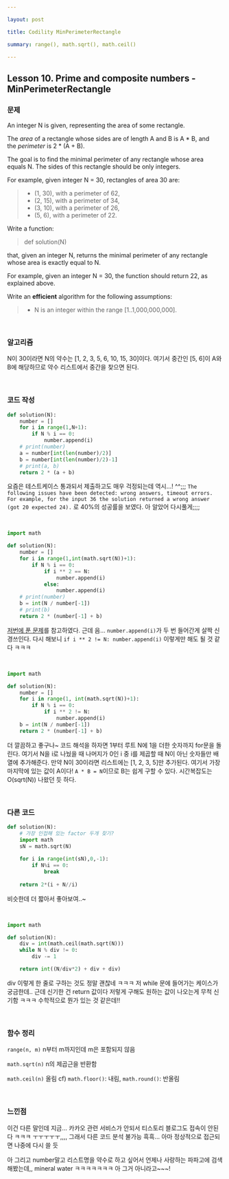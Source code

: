 ```yaml
---

layout: post

title: Codility MinPerimeterRectangle

summary: range(), math.sqrt(), math.ceil()

---
```


## Lesson 10. Prime and composite numbers - MinPerimeterRectangle

### 문제

An integer N is given, representing the area of some rectangle.

The *area* of a rectangle whose sides are of length A and B is A * B, and the *perimeter* is 2 * (A + B).

The goal is to find the minimal perimeter of any rectangle whose area equals N. The sides of this rectangle should be only integers.

For example, given integer N = 30, rectangles of area 30 are:

> - (1, 30), with a perimeter of 62,
> - (2, 15), with a perimeter of 34,
> - (3, 10), with a perimeter of 26,
> - (5, 6), with a perimeter of 22.

Write a function:

> def solution(N)

that, given an integer N, returns the minimal perimeter of any rectangle whose area is exactly equal to N.

For example, given an integer N = 30, the function should return 22, as explained above.

Write an ****efficient**** algorithm for the following assumptions:

> - N is an integer within the range [1..1,000,000,000].



<br/>

### 알고리즘

N이 30이라면 N의 약수는 [1, 2, 3, 5, 6, 10, 15, 30]이다. 여기서 중간인 [5, 6]이 A와 B에 해당하므로 약수 리스트에서 중간을 찾으면 된다.

<br/>

### 코드 작성

```python
def solution(N):
    number = []
    for i in range(1,N+1):
        if N % i == 0:
            number.append(i)
    # print(number)
    a = number[int(len(number)/2)]
    b = number[int(len(number)/2)-1]
    # print(a, b)
    return 2 * (a + b)
```

요즘은 테스트케이스 통과되서 제출하고도 매우 걱정되는데 역시...! ^^;;; `The following issues have been detected: wrong answers, timeout errors. For example, for the input 36 the solution returned a wrong answer (got 20 expected 24).` 로 40%의 성공률을 보였다. 아 알았어 다시풀게;;;;

<br/>

```python
import math

def solution(N):
    number = []
    for i in range(1,int(math.sqrt(N))+1):
        if N % i == 0:
            if i ** 2 == N:
                number.append(i)
            else:
                number.append(i)
    # print(number)
    b = int(N / number[-1])
    # print(b)
    return 2 * (number[-1] + b)
```

[저번에 푼 문제](https://suyeon12.github.io/2022/10/09/codility-countfactors)를 참고하였다. 근데 음... `number.append(i)`가 두 번 들어간게 살짝 신경쓰인다. 다시 해보니 `if i ** 2 != N: number.append(i)` 이렇게만 해도 될 것 같다 ㅋㅋㅋ

<br/>

```python
import math

def solution(N):
    number = []
    for i in range(1, int(math.sqrt(N))+1):
        if N % i == 0:
            if i ** 2 != N:
                number.append(i)
    b = int(N / number[-1])
    return 2 * (number[-1] + b)
```

더 깔끔하고 좋구나~ 코드 해석을 하자면 1부터 루트 N에 1을 더한 숫자까지 for문을 돌린다. 여기서 N을 i로 나눴을 때 나머지가 0인 i 중 i를 제곱할 때 N이 아닌 숫자들만 배열에 추가해준다. 만약 N이 30이라면 리스트에는 [1, 2, 3, 5]만 추가된다. 여기서 가장 마지막에 있는 값이 A이다! `A * B = N`이므로 B는 쉽게 구할 수 있다. 시간복잡도는 O(sqrt(N)) 나왔던 듯 하다.

<br/>

### 다른 코드

```python
def solution(N):
    # 가장 인접해 있는 factor 두개 찾기?
    import math
    sN = math.sqrt(N)
    
    for i in range(int(sN),0,-1):
        if N%i == 0:
            break
    
    return 2*(i + N//i)
```

비슷한데 더 짧아서 좋아보여..~

<br/>

```python
import math

def solution(N):
    div = int(math.ceil(math.sqrt(N)))
    while N % div != 0:
        div -= 1

    return int((N/div*2) + div + div)
```

div 이렇게 한 줄로 구하는 것도 정말 괜찮네 ㅋㅋㅋ 저 while 문에 들어가는 케이스가 궁금한데.. 근데 신기한 건 return 값이다 저렇게 구해도 원하는 값이 나오는게 무척 신기함 ㅋㅋㅋ 수학적으로 뭔가 있는 것 같은데!!

<br/>

### 함수 정리

`range(n, m)` n부터 m까지인데 m은 포함되지 않음

`math.sqrt(n)` n의 제곱근을 반환함

`math.ceil(n)` 올림 cf) `math.floor()`: 내림, `math.round()`: 반올림

<br/>

### 느낀점

이건 다른 말인데 지금... 카카오 관련 서비스가 안되서 티스토리 블로그도 접속이 안된다 ㅋㅋㅋ ㅜㅜㅜㅜㅜ,,,, 그래서 다른 코드 분석 불가능 흑흑... 아마 정상적으로 접근되면 나중에 다시 쓸 듯

아 그리고 number말고 리스트명을 약수로 하고 싶어서 언제나 사랑하는 파파고에 검색해봤는데,, mineral water ㅋㅋㅋㅋㅋㅋㅋ 아 그거 아니라고~~~!
